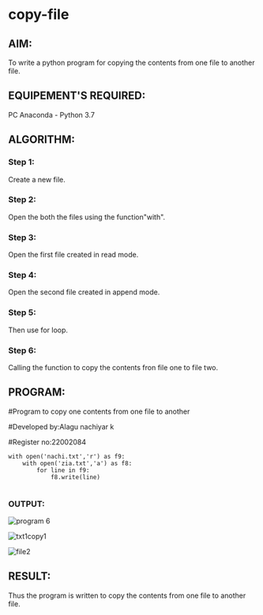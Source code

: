 # copy-file
## AIM:
To write a python program for copying the contents from one file to another file.
## EQUIPEMENT'S REQUIRED: 
PC
Anaconda - Python 3.7
## ALGORITHM: 
### Step 1:
Create a new file.

### Step 2:
Open the both the files using the function"with".
 
### Step 3: 
Open the first file created in read mode.

### Step 4:
Open the second file created in append mode.

### Step 5:
Then use for loop.


### Step 6: 
Calling the function to copy the contents fron file one to file two.

## PROGRAM:

#Program to copy one contents from one file to another

#Developed by:Alagu nachiyar k

#Register no:22002084
```
with open('nachi.txt','r') as f9:
    with open('zia.txt','a') as f8:
        for line in f9:
            f8.write(line)
            
 ```


### OUTPUT:

![program 6](https://user-images.githubusercontent.com/113497340/192235366-de0cf59a-a42f-47ff-96eb-f47c9f18210f.png)

![txt1copy1](https://user-images.githubusercontent.com/113497340/192235444-3c4682d4-5992-48a9-b5e4-a04c1cd3071f.png)

![file2](https://user-images.githubusercontent.com/113497340/192235514-4514cea3-08b5-4d82-8d86-de7abb80f28e.png)





## RESULT:
Thus the program is written to copy the contents from one file to another file.
